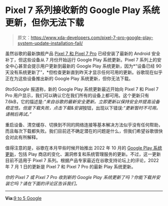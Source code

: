 # Pixel 7 系列接收新的 Google Play 系统更新，但你无法下载

> 原文：<https://www.xda-developers.com/pixel-7-pro-google-play-system-update-installation-fail/>

虽然谷歌的最新旗舰产品 [Pixel 7 和 Pixel 7 Pro](https://www.xda-developers.com/google-pixel-7-hands-on/) 已经安装了最新的 Android 安全补丁，但这些设备从 7 月份开始运行 Google Play 系统更新。Pixel 7 系列上的安全中心甚至会提示用户更新到最新的 Google Play 系统更新，因为*“设备已经 90 天没有系统更新了”，*但检查更新直到昨天才显示任何可用的更新。谷歌现在似乎正在为这些设备推出新的 Google Play 系统更新，但你无法下载。

*9to5Google* 报道称，新的 Google Play 系统更新最近开始向 Pixel 7 和 Pixel 7 Pro 用户显示，我们可以确认它在我们所有的设备上都可用。这个更新只有 7.6kB，它的描述是:*“来自谷歌的最新安全更新。立即更新以保持安全并提高设备稳定性。*但是下载失败，点击*下载&安装*按钮，出现以下错误:*“更新暂时不可用。请稍后再试。”*

重启设备、清空缓存、切换到不同的网络连接等基本解决方法似乎没有任何帮助，而且每次下载都失败。我们目前还不确定潜在的问题是什么，但我们希望谷歌很快会对此有所解释。

值得注意的是，谷歌在本月早些时候开始推出 2022 年 10 月的 [Google Play 系统更新](https://www.xda-developers.com/google-play-system-update-october-2022/)，包括 Play 商店的变化、漏洞修复和系统管理服务的更新。不过，这一更新目前不适用于 Pixel 7 系列。根据产品专家最近在谷歌支持论坛上的评论，2022 年 7 月 1 日的更新是 Pixel 7 和 Pixel 7 Pro 的最新 Play 系统更新。

*你的 Pixel 7 或 Pixel 7 Pro 收到新的 Google Play 系统更新了吗？你能下载并安装它吗？请在下面的评论区告诉我们。*

* * *

**Via:**[9 to 5 Google](https://9to5google.com/2022/10/18/pixel-7-google-play-system-update/)